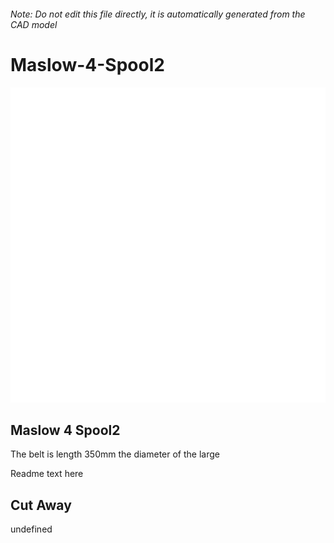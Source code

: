 ###### Note: Do not edit this file directly, it is automatically generated from the CAD model

# Maslow-4-Spool2

![](/project.svg)

## Maslow 4 Spool2


The belt is length 350mm the diameter of the large 


Readme text here


## Cut Away


undefined


